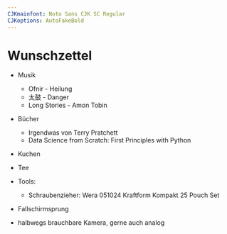 ```yaml
---
CJKmainfont: Noto Sans CJK SC Regular
CJKoptions: AutoFakeBold
---
```


# Wunschzettel
- Musik
	- Ofnir - Heilung
	- 太鼓  - Danger
	- Long Stories - Amon Tobin
- Bücher
	- Irgendwas von Terry Pratchett
	- Data Science from Scratch: First Principles with Python
- Kuchen

- Tee
- Tools:
    - Schraubenzieher: Wera 051024 Kraftform Kompakt 25 Pouch Set
   
- Fallschirmsprung
- halbwegs brauchbare Kamera, gerne auch analog



